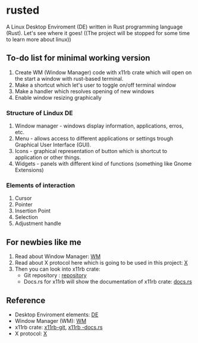 # rusted
A Linux Desktop Enviroment (DE) written in Rust programming language (Rust). Let's see where it goes! ((The project will be stopped for some time to learn more about linux))

## To-do list for minimal working version
1. Create WM (Window Manager) code with x11rb crate which will open on the start a window with rust-based terminal.
2. Make a shortcut which let's user to toggle on/off terminal window
3. Make a handler which resolves opening of new windows
4. Enable window resizing graphically

### Structure of Lindux DE
1. Window manager - windows display information, applications, erros, etc.
2. Menu - allows access to different applications or settings trough Graphical User Interface (GUI).
3. Icons - graphical representation of button which is shortcut to application or other things.
4. Widgets - panels with different kind of functions (something like Gnome Extensions)

### Elements of interaction
1. Cursor
2. Pointer
3. Insertion Point
4. Selection
5. Adjustment handle

## For newbies like me
1. Read about Window Manager: [WM](https://wiki.archlinux.org/title/Window_manager)
2. Read about X protocol here which is going to be used in this project: [X](https://wiki.archlinux.org/title/Xorg)
3. Then you can look into x11rb crate:
   - Git repository : [repository](https://github.com/psychon/x11rb)
   - Docs.rs for x11rb will show the documentation of x11rb crate: [docs.rs](https://docs.rs/x11rb/latest/x11rb/)

## Reference
* Desktop Enviroment elements: [DE](https://en.wikipedia.org/wiki/List_of_graphical_user_interface_elements)
* Window Manager (WM): [WM](https://wiki.archlinux.org/title/Window_manager)
* x11rb crate: [x11rb-git](https://github.com/psychon/x11rb), [x11rb -docs.rs](https://docs.rs/x11rb/latest/x11rb/)
* X protocol: [X](https://wiki.archlinux.org/title/Xorg)
